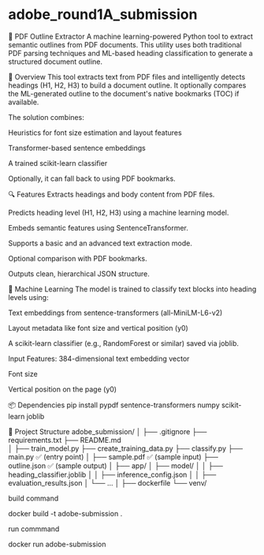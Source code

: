 # adobe_round1A_submission


🧠 PDF Outline Extractor
A machine learning-powered Python tool to extract semantic outlines from PDF documents.
This utility uses both traditional PDF parsing techniques and ML-based heading classification to generate a structured document outline.

📘 Overview
This tool extracts text from PDF files and intelligently detects headings (H1, H2, H3) to build a document outline. It optionally compares the ML-generated outline to the document's native bookmarks (TOC) if available.

The solution combines:

Heuristics for font size estimation and layout features

Transformer-based sentence embeddings

A trained scikit-learn classifier

Optionally, it can fall back to using PDF bookmarks.

🔍 Features
Extracts headings and body content from PDF files.

Predicts heading level (H1, H2, H3) using a machine learning model.

Embeds semantic features using SentenceTransformer.

Supports a basic and an advanced text extraction mode.

Optional comparison with PDF bookmarks.

Outputs clean, hierarchical JSON structure.

🧪 Machine Learning
The model is trained to classify text blocks into heading levels using:

Text embeddings from sentence-transformers (all-MiniLM-L6-v2)

Layout metadata like font size and vertical position (y0)

A scikit-learn classifier (e.g., RandomForest or similar) saved via joblib.

Input Features:
384-dimensional text embedding vector

Font size

Vertical position on the page (y0)

📦 Dependencies
pip install pypdf sentence-transformers numpy scikit-learn joblib


🧰 Project Structure
adobe_submission/
│
├── .gitignore
├── requirements.txt
├── README.md            
│
├── train_model.py
├── create_training_data.py
├── classify.py
├── main.py              ✅ (entry point)
│
├── sample.pdf           ✅ (sample input)
├── outline.json         ✅ (sample output)
│
├── app/
│   ├── model/
│   │   ├── heading_classifier.joblib
│   │   ├── inference_config.json
│   │   ├── evaluation_results.json
│   └── ...
│
├── dockerfile
└── venv/  




build command



docker build -t adobe-submission .



run commmand 



docker run adobe-submission

